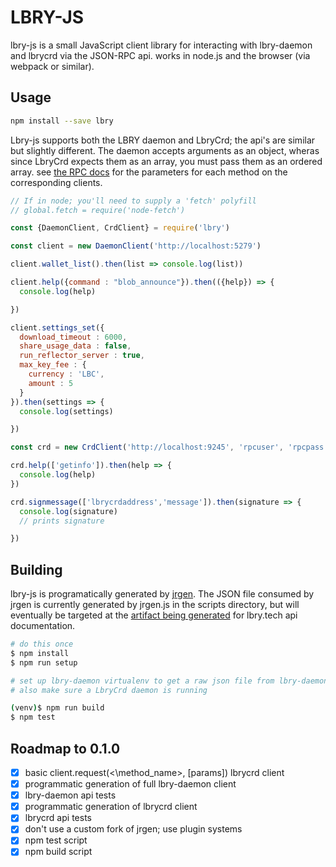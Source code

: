 LBRY-JS
===

lbry-js is a small JavaScript client library for interacting with lbry-daemon and lbrycrd via the JSON-RPC api. works in node.js and the browser (via webpack or similar).

Usage
---
```bash
npm install --save lbry
```

 Lbry-js supports both the LBRY daemon and LbryCrd; the api's are similar but slightly different. The daemon accepts arguments as an object, wheras since LbryCrd expects them as an array, you must pass them as an ordered array. see [the RPC docs](https://lbryio.github.io/lbry/) for the parameters for each method on the corresponding clients.



```javascript
// If in node; you'll need to supply a 'fetch' polyfill
// global.fetch = require('node-fetch')

const {DaemonClient, CrdClient} = require('lbry')

const client = new DaemonClient('http://localhost:5279')

client.wallet_list().then(list => console.log(list))

client.help({command : "blob_announce"}).then(({help}) => {
  console.log(help)

})

client.settings_set({
  download_timeout : 6000,
  share_usage_data : false,
  run_reflector_server : true,
  max_key_fee : {
    currency : 'LBC',
    amount : 5
  }
}).then(settings => {
  console.log(settings)

})

const crd = new CrdClient('http://localhost:9245', 'rpcuser', 'rpcpass')

crd.help(['getinfo']).then(help => {
  console.log(help)
})

crd.signmessage(['lbrycrdaddress','message']).then(signature => {
  console.log(signature)
  // prints signature

})
```

Building
---
lbry-js is programatically generated by [jrgen](https://github.com/mzernetsch/jrgen). The JSON file consumed by jrgen is currently generated by jrgen.js in the scripts directory, but will eventually be targeted at the [artifact being generated](https://github.com/lbryio/lbry.tech/issues/42) for lbry.tech api documentation. 

```bash
# do this once
$ npm install
$ npm run setup

# set up lbry-daemon virtualenv to get a raw json file from lbry-daemon, ensure a daemon is running then cd back here
# also make sure a LbryCrd daemon is running

(venv)$ npm run build
$ npm test 
```

Roadmap to 0.1.0
---
* [x] basic client.request(<\method_name\>, [params]) lbrycrd client
* [x] programmatic generation of full lbry-daemon client
* [x] lbry-daemon api tests
* [x] programmatic generation of lbrycrd client
* [x] lbrycrd api tests
* [x] don't use a custom fork of jrgen; use plugin systems
* [x] npm test script
* [x] npm build script
